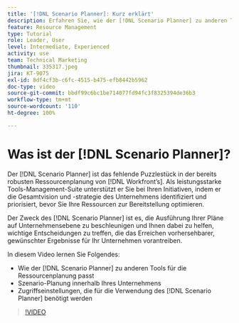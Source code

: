 ```yaml
---
title: '[!DNL Scenario Planner]: Kurz erklärt'
description: Erfahren Sie, wie der [!DNL Scenario Planner] zu anderen Tools für die Ressourcenplanung passt. Anschließend erfahren Sie, wie Sie den [!DNL Scenario Planner]einrichten.
feature: Resource Management
type: Tutorial
role: Leader, User
level: Intermediate, Experienced
activity: use
team: Technical Marketing
thumbnail: 335317.jpeg
jira: KT-9075
exl-id: 8df4cf3b-c6fc-4515-b475-efb8442b5962
doc-type: video
source-git-commit: bbdf99c6bc1be714077fd94fc3f8325394de36b3
workflow-type: tm+mt
source-wordcount: '110'
ht-degree: 100%

---
```


# Was ist der [!DNL Scenario Planner]?

Der [!DNL Scenario Planner] ist das fehlende Puzzlestück in der bereits robusten Ressourcenplanung von [!DNL Workfront’s]. Als leistungsstarke Tools-Management-Suite unterstützt er Sie bei Ihren Initiativen, indem er die Gesamtvision und -strategie des Unternehmens identifiziert und priorisiert, bevor Sie Ihre Ressourcen zur Bereitstellung optimieren.

Der Zweck des [!DNL Scenario Planner] ist es, die Ausführung Ihrer Pläne auf Unternehmensebene zu beschleunigen und Ihnen dabei zu helfen, wichtige Entscheidungen zu treffen, die das Erreichen vorhersehbarer, gewünschter Ergebnisse für Ihr Unternehmen vorantreiben.

In diesem Video lernen Sie Folgendes:

* Wie der [!DNL Scenario Planner] zu anderen Tools für die Ressourcenplanung passt
* Szenario-Planung innerhalb Ihres Unternehmens
* Zugriffseinstellungen, die für die Verwendung des [!DNL Scenario Planner] benötigt werden

>[!VIDEO](https://video.tv.adobe.com/v/3418621/?quality=12&learn=on&enablevpops=1&captions=ger)
